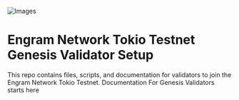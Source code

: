 ![Images](https://s3.engramnet.io/mass-adoption-img.png)

# Engram Network Tokio Testnet Genesis Validator Setup

This repo contains files, scripts, and documentation for validators to join the Engram Network Tokio Testnet. Documentation For Genesis Validators starts here